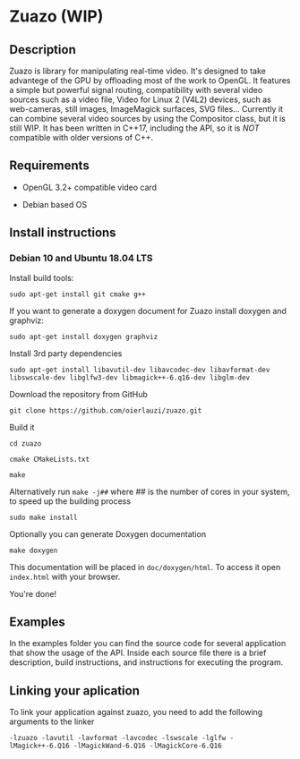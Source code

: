 # Zuazo (WIP)

## Description

Zuazo is library for manipulating real-time video. It's designed to take advantege of the GPU by offloading most of the work to OpenGL. It features a simple but powerful signal routing, compatibility with several video sources such as a video file, Video for Linux 2 (V4L2) devices, such as web-cameras, still images, ImageMagick surfaces, SVG files... Currently it can combine several video sources by using the Compositor class, but it is still WIP. It has been written in C++17, including the API, so it is *NOT* compatible with older versions of C++.

## Requirements

- OpenGL 3.2+ compatible video card

- Debian based OS

## Install instructions

### Debian 10 and Ubuntu 18.04 LTS

Install build tools:

``sudo apt-get install git cmake g++``

If you want to generate a doxygen document for Zuazo install doxygen and graphviz:

``sudo apt-get install doxygen graphviz``

Install 3rd party dependencies

``sudo apt-get install libavutil-dev libavcodec-dev libavformat-dev libswscale-dev libglfw3-dev libmagick++-6.q16-dev libglm-dev ``

Download the repository from GitHub
 
``git clone https://github.com/oierlauzi/zuazo.git``

Build it

 ``cd zuazo``

``cmake CMakeLists.txt``

``make ``

Alternatively run ``make -j##`` where ## is the number of cores in your system, to speed up the building process

``sudo make install``

Optionally you can generate Doxygen documentation

``make doxygen``

This documentation will be placed in ``doc/doxygen/html``. To access it open ``index.html`` with your browser.

You're done!

## Examples

In the examples folder you can find the source code for several application that show the usage of the API. Inside each source file there is a brief description, build instructions, and instructions for executing the program.

## Linking your aplication

To link your application against zuazo, you need to add the following arguments to the linker

``-lzuazo -lavutil -lavformat -lavcodec -lswscale -lglfw -lMagick++-6.Q16 -lMagickWand-6.Q16 -lMagickCore-6.Q16``

